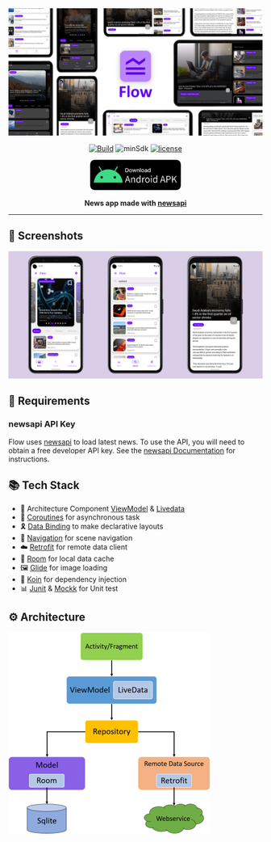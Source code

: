 <div align="center">
<img src="https://github.com/iamoscarliang/flow/blob/master/screenshots/feature_graph.png" width="600">

[![Build](https://github.com/iamoscarliang/flow/workflows/Build/badge.svg)](https://github.com/iamoscarliang/flow/actions)
![minSdk](https://img.shields.io/badge/minSdk-27-brightgreen)
[![license](https://img.shields.io/badge/license-MIT-brightgreen)](https://github.com/iamoscarliang/flow/blob/master/LICENSE)

[<img src="https://github.com/iamoscarliang/flow/blob/master/screenshots/download.png" width="180">](https://github.com/iamoscarliang/flow/tree/master/app/release/app.apk)

**News app made with [newsapi](https://www.newsapi.ai)**
</div>

---

## :pushpin: Screenshots
<img src="https://github.com/iamoscarliang/flow/blob/master/screenshots/screenshot.png" width="800">

## :pencil: Requirements
### newsapi API Key
Flow uses [newsapi](https://www.newsapi.ai) to load latest news. To use the API, you will need to obtain a free developer API key. See the [newsapi Documentation](https://www.newsapi.ai/documentation) for instructions.

## :books: Tech Stack
- :wrench: Architecture Component [ViewModel](https://developer.android.com/topic/libraries/architecture/viewmodel) & [Livedata](https://developer.android.com/topic/libraries/architecture/livedata)
- :rocket: [Coroutines](https://developer.android.com/kotlin/coroutines) for asynchronous task
- :reminder_ribbon: [Data Binding](https://developer.android.com/topic/libraries/data-binding) to make declarative layouts
- :ship: [Navigation](https://developer.android.com/guide/navigation) for scene navigation
- :cloud: [Retrofit](https://square.github.io/retrofit) for remote data client
- :floppy_disk: [Room](https://developer.android.com/training/data-storage/room) for local data cache
- :framed_picture: [Glide](https://github.com/bumptech/glide) for image loading
- :syringe: [Koin](https://github.com/InsertKoinIO/koin) for dependency injection
- :bar_chart: [Junit](https://developer.android.com/training/testing/local-tests) & [Mockk](https://mockk.io) for Unit test

## :gear: Architecture
<img src="https://github.com/iamoscarliang/flow/blob/master/screenshots/mvvm.png" width="400">
